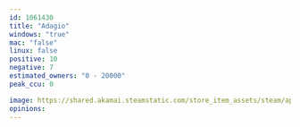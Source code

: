 ```yaml
---
id: 1061430
title: "Adagio"
windows: "true"
mac: "false"
linux: false
positive: 10
negative: 7
estimated_owners: "0 - 20000"
peak_ccu: 0

image: https://shared.akamai.steamstatic.com/store_item_assets/steam/apps/1061430/header.jpg?t=1558639650
opinions:
---
```

